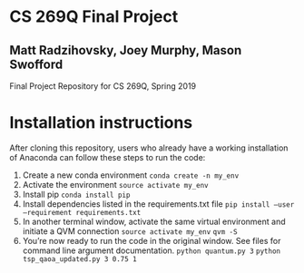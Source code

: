 # CS 269Q Final Project
## Matt Radzihovsky, Joey Murphy, Mason Swofford
Final Project Repository for CS 269Q, Spring 2019

# Installation instructions
After cloning this repository, users who already have a working installation of Anaconda can follow these steps to run the code:
1. Create a new conda environment
``conda create -n my_env``
2. Activate the environment
``source activate my_env``
3. Install pip
``conda install pip``
4. Install dependencies listed in the requirements.txt file
``pip install —user —requirement requirements.txt``
5. In another terminal window, activate the same virtual environment and initiate a QVM connection
``source activate my_env``
``qvm -S``
6. You’re now ready to run the code in the original window. See files for command line argument documentation.
``python quantum.py 3``
``python tsp_qaoa_updated.py 3 0.75 1``


